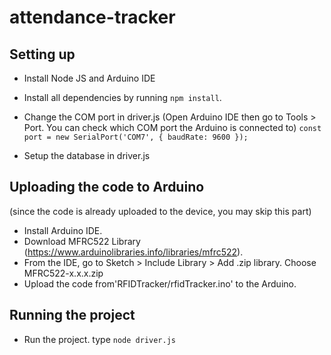 # attendance-tracker

## Setting up
- Install Node JS and Arduino IDE
- Install all dependencies by running `npm install`.
- Change the COM port in driver.js (Open Arduino IDE then go to Tools > Port. You can check which COM port the Arduino is connected to)
 `const port = new SerialPort('COM7', {
  baudRate: 9600
}); ` 

- Setup the database in driver.js

## Uploading the code to Arduino
(since the code is already uploaded to the device, you may skip this part)
- Install Arduino IDE.
- Download MFRC522 Library (https://www.arduinolibraries.info/libraries/mfrc522). 
- From the IDE, go to Sketch > Include Library > Add .zip library. Choose MFRC522-x.x.x.zip
- Upload the code from'RFIDTracker/rfidTracker.ino' to the Arduino.

## Running the project
- Run the project. type `node driver.js`
